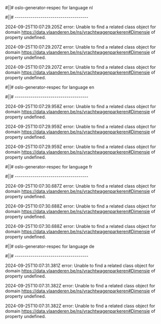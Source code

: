 #||# oslo-generator-respec for language nl  

#||# -------------------------------------  

2024-09-25T10:07:29.205Z error: Unable to find a related class object for domain https://data.vlaanderen.be/ns/vrachtwagenparkeren#Dimensie of property undefined.

2024-09-25T10:07:29.207Z error: Unable to find a related class object for domain https://data.vlaanderen.be/ns/vrachtwagenparkeren#Dimensie of property undefined.

2024-09-25T10:07:29.207Z error: Unable to find a related class object for domain https://data.vlaanderen.be/ns/vrachtwagenparkeren#Dimensie of property undefined.

#||# oslo-generator-respec for language en  

#||# -------------------------------------  

2024-09-25T10:07:29.958Z error: Unable to find a related class object for domain https://data.vlaanderen.be/ns/vrachtwagenparkeren#Dimensie of property undefined.

2024-09-25T10:07:29.959Z error: Unable to find a related class object for domain https://data.vlaanderen.be/ns/vrachtwagenparkeren#Dimensie of property undefined.

2024-09-25T10:07:29.959Z error: Unable to find a related class object for domain https://data.vlaanderen.be/ns/vrachtwagenparkeren#Dimensie of property undefined.

#||# oslo-generator-respec for language fr  

#||# -------------------------------------  

2024-09-25T10:07:30.687Z error: Unable to find a related class object for domain https://data.vlaanderen.be/ns/vrachtwagenparkeren#Dimensie of property undefined.

2024-09-25T10:07:30.688Z error: Unable to find a related class object for domain https://data.vlaanderen.be/ns/vrachtwagenparkeren#Dimensie of property undefined.

2024-09-25T10:07:30.688Z error: Unable to find a related class object for domain https://data.vlaanderen.be/ns/vrachtwagenparkeren#Dimensie of property undefined.

#||# oslo-generator-respec for language de  

#||# -------------------------------------  

2024-09-25T10:07:31.381Z error: Unable to find a related class object for domain https://data.vlaanderen.be/ns/vrachtwagenparkeren#Dimensie of property undefined.

2024-09-25T10:07:31.382Z error: Unable to find a related class object for domain https://data.vlaanderen.be/ns/vrachtwagenparkeren#Dimensie of property undefined.

2024-09-25T10:07:31.382Z error: Unable to find a related class object for domain https://data.vlaanderen.be/ns/vrachtwagenparkeren#Dimensie of property undefined.

